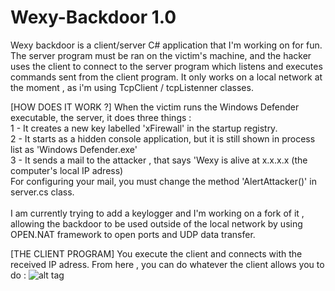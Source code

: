 # Wexy-Backdoor 1.0
Wexy backdoor is a client/server C# application that I'm working on for fun. 
The server program must be ran on the victim's machine, and the hacker uses the client to connect to 
the server program which listens and executes commands sent from the client program.
It only works on a local network at the moment , as i'm using TcpClient / tcpListenner classes.

[HOW DOES IT WORK ?]
When the victim runs the Windows Defender executable, the server, it does three things : <br />
1 - It creates a new key labelled 'xFirewall' in the startup registry. <br />
2 - It starts as a hidden console application, but it is still shown in process list as 'Windows Defender.exe'<br />
3 - It sends a mail to the attacker , that says 'Wexy is alive at x.x.x.x (the computer's local IP adress)<br />
For configuring your mail, you must change the method 'AlertAttacker()' in server.cs class. 
<br /><br />
I am currently trying to add a keylogger and I'm working on a fork of it , allowing the backdoor to be used outside of the local network by using OPEN.NAT framework to open ports and UDP data transfer.

[THE CLIENT PROGRAM] 
You execute the client and connects with the received IP adress. 
From here , you can do whatever the client allows you to do : 
![alt tag](http://postimg.org/image/3kl288qet/)

